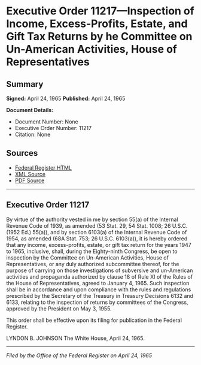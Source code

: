 # Executive Order 11217—Inspection of Income, Excess-Profits, Estate, and Gift Tax Returns by he Committee on Un-American Activities, House of Representatives

## Summary

**Signed:** April 24, 1965
**Published:** April 24, 1965

**Document Details:**
- Document Number: None
- Executive Order Number: 11217
- Citation: None

## Sources
- [Federal Register HTML](https://www.presidency.ucsb.edu/documents/executive-order-11217-inspection-income-excess-profits-estate-and-gift-tax-returns-he)
- [XML Source](None)
- [PDF Source](None)

---

## Executive Order 11217

By virtue of the authority vested in me by section 55(a) of the Internal Revenue Code of 1939, as amended (53 Stat. 29, 54 Stat. 1008; 26 U.S.C. (1952 Ed.) 55(a)), and by section 6103(a) of the Internal Revenue Code of 1954, as amended (68A Stat. 753; 26 U.S.C. 6103(a)), it is hereby ordered that any income, excess-profits, estate, or gift tax return for the years 1947 to 1965, inclusive, shall, during the Eighty-ninth Congress, be open to inspection by the Committee on Un-American Activities, House of Representatives, or any duly authorized subcommittee thereof, for the purpose of carrying on those investigations of subversive and un-American activities and propaganda authorized by clause 18 of Rule XI of the Rules of the House of Representatives, agreed to January 4, 1965. Such inspection shall be in accordance and upon compliance with the rules and regulations prescribed by the Secretary of the Treasury in Treasury Decisions 6132 and 6133, relating to the inspection of returns by committees of the Congress, approved by the President on May 3, 1955.

This order shall be effective upon its filing for publication in the Federal Register.

LYNDON B. JOHNSON
The White House,
April 24, 1965.

---

*Filed by the Office of the Federal Register on April 24, 1965*
